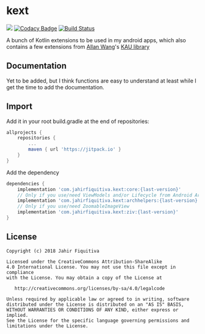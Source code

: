 # kext

[![](https://jitpack.io/v/com.jahirfiquitiva/kext.svg)](https://jitpack.io/#com.jahirfiquitiva/kext)
[![Codacy Badge](https://api.codacy.com/project/badge/Grade/0a93d8de47ba48749849f5959b36c6ad)](https://www.codacy.com/app/jahirfiquitiva/kext?utm_source=github.com&amp;utm_medium=referral&amp;utm_content=jahirfiquitiva/kext&amp;utm_campaign=Badge_Grade)
[![Build Status](https://travis-ci.com/jahirfiquitiva/kext.svg?branch=master)](https://travis-ci.com/jahirfiquitiva/kext)

A bunch of Kotlin extensions to be used in my android apps, which also contains a few extensions from [Allan Wang](https://github.com/AllanWang)'s [KAU library](https://github.com/AllanWang/KAU)

## Documentation

Yet to be added, but I think functions are easy to understand at least while I get the time to add the documentation.

## Import

Add it in your root build.gradle at the end of repositories:
```groovy
allprojects {
    repositories {
        ...
        maven { url 'https://jitpack.io' }
    }
}
```

Add the dependency
```groovy
dependencies {
    implementation 'com.jahirfiquitiva.kext:core:{last-version}'
	// Only if you use/need ViewModels and/or Lifecycle from Android Architecture Components
    implementation 'com.jahirfiquitiva.kext:archhelpers:{last-version}'
    // Only if you use/need ZoomableImageView
    implementation 'com.jahirfiquitiva.kext:ziv:{last-version}'
}
```


## License


	Copyright (c) 2018 Jahir Fiquitiva

	Licensed under the CreativeCommons Attribution-ShareAlike 
	4.0 International License. You may not use this file except in compliance 
	with the License. You may obtain a copy of the License at

	   http://creativecommons.org/licenses/by-sa/4.0/legalcode

	Unless required by applicable law or agreed to in writing, software
	distributed under the License is distributed on an "AS IS" BASIS,
	WITHOUT WARRANTIES OR CONDITIONS OF ANY KIND, either express or implied.
	See the License for the specific language governing permissions and
	limitations under the License.

